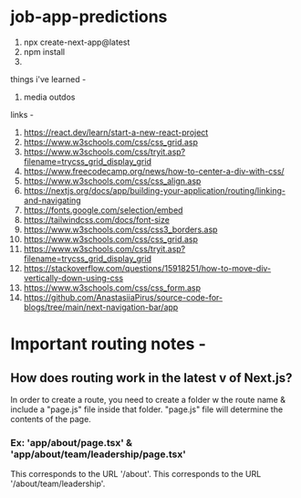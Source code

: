 # job-app-predictions

1. npx create-next-app@latest
2. npm install
3. 

things i've learned - 
1. media outdos 

links - 
1. https://react.dev/learn/start-a-new-react-project
2. https://www.w3schools.com/css/css_grid.asp
3. https://www.w3schools.com/css/tryit.asp?filename=trycss_grid_display_grid
4. https://www.freecodecamp.org/news/how-to-center-a-div-with-css/
5. https://www.w3schools.com/css/css_align.asp
6. https://nextjs.org/docs/app/building-your-application/routing/linking-and-navigating
7. https://fonts.google.com/selection/embed
8. https://tailwindcss.com/docs/font-size
9. https://www.w3schools.com/css/css3_borders.asp
10. https://www.w3schools.com/css/css_grid.asp
11. https://www.w3schools.com/css/tryit.asp?filename=trycss_grid_display_grid
12. https://stackoverflow.com/questions/15918251/how-to-move-div-vertically-down-using-css
13. https://www.w3schools.com/css/css_form.asp
14. https://github.com/AnastasiiaPirus/source-code-for-blogs/tree/main/next-navigation-bar/app

# Important routing notes - 
## How does routing work in the latest v of Next.js?

In order to create a route, you need to create a folder w the route name & include a "page.js" file inside that folder. "page.js" file will determine the contents of the page. 

### Ex: 'app/about/page.tsx' & 'app/about/team/leadership/page.tsx'
This corresponds to the URL '/about'. 
This corresponds to the URL '/about/team/leadership'. 